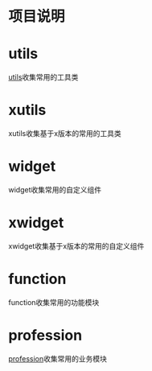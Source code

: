 # 项目说明

# utils
[utils](utils/utils.md)收集常用的工具类

# xutils
xutils收集基于x版本的常用的工具类

# widget
widget收集常用的自定义组件

# xwidget
xwidget收集基于x版本的常用的自定义组件

# function
function收集常用的功能模块

# profession
[profession](profession/profession.md)收集常用的业务模块

